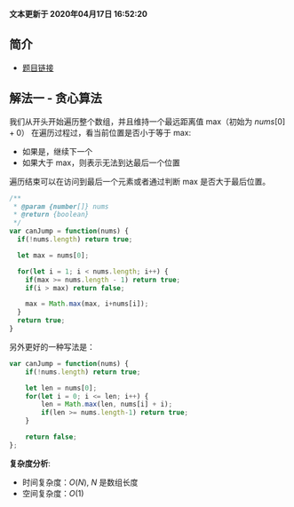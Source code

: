 **文本更新于 2020年04月17日 16:52:20**
## 简介
- [题目链接](https://leetcode-cn.com/problems/jump-game/)

## 解法一 - 贪心算法
我们从开头开始遍历整个数组，并且维持一个最远距离值 max（初始为 $nums[0]+ 0$）
在遍历过程过，看当前位置是否小于等于 max:
- 如果是，继续下一个
- 如果大于 max，则表示无法到达最后一个位置

遍历结束可以在访问到最后一个元素或者通过判断 max 是否大于最后位置。

```javascript
/**
 * @param {number[]} nums
 * @return {boolean}
 */
var canJump = function(nums) {
  if(!nums.length) return true;

  let max = nums[0];

  for(let i = 1; i < nums.length; i++) {
    if(max >= nums.length - 1) return true;
    if(i > max) return false;

    max = Math.max(max, i+nums[i]);
  }
  return true;
}

```

另外更好的一种写法是：
```javascript
var canJump = function(nums) {
    if(!nums.length) return true;

    let len = nums[0];
    for(let i = 0; i <= len; i++) {
        len = Math.max(len, nums[i] + i);
        if(len >= nums.length-1) return true; 
    }

    return false;
};
```

**复杂度分析**:
- 时间复杂度：$O(N)$, $N$ 是数组长度
- 空间复杂度：$O(1)$

